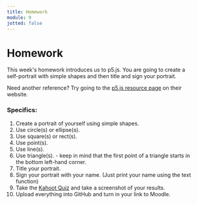 ```yaml
---
title: Homework
module: 9
jotted: false
---
```


# Homework

This week's homework introduces us to p5.js. You are going to create a self-portrait with simple shapes and then title and sign your portrait.

Need another reference? Try going to the <a href="https://p5js.org/reference/" target="_new">p5.js resource page</a> on their website.

### Specifics:

1. Create a portrait of yourself using simple shapes.
2. Use circle(s) or ellipse(s).
3. Use square(s) or rect(s).
4. Use point(s).
5. Use line(s).
6. Use triangle(s). - keep in mind that the first point of a triangle starts in the bottom left-hand corner.
7. Title your portrait.
8. Sign your portrait with your name. (Just print your name using the text function)
9. Take the <a href="https://kahoot.it/challenge/03154152?challenge-id=84387498-97d5-4d82-ae4e-eabb1c94cf58_1602385102773" target="_new">Kahoot Quiz</a> and take a screenshot of your results.
9. Upload everything into GitHub and turn in your link to Moodle.

